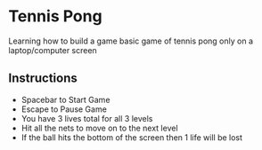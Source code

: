 # Tennis Pong
Learning how to build a game basic game of tennis pong only on a laptop/computer screen

## Instructions
* Spacebar to Start Game
* Escape to Pause Game
* You have 3 lives total for all 3 levels
* Hit all the nets to move on to the next level
* If the ball hits the bottom of the screen then 1 life will be lost
